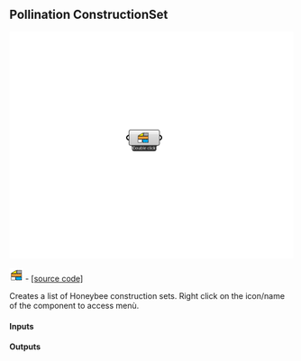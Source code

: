 ## Pollination ConstructionSet

![](../../images/components/Pollination_ConstructionSet.png)

![](../../images/icons/Pollination_ConstructionSet.png) - [[source code]](https://github.com/ladybug-tools/honeybee-grasshopper-core/blob/master/honeybee_grasshopper_core/src//Pollination%20ConstructionSet.py)


Creates a list of Honeybee construction sets. Right click on the icon/name of the component to access menù. 

#### Inputs

#### Outputs